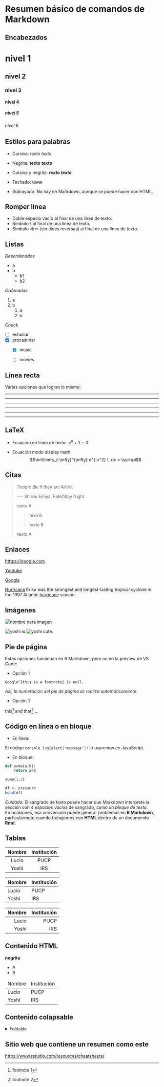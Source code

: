 # Resumen básico de comandos de Markdown

## Encabezados

# nivel 1
## nivel 2
### nivel 3
#### nivel 4
##### nivel 5
###### nivel 6

## Estilos para palabras

- Cursiva:
_texto_    *texto*

- Negrita: 
__texto__    **texto**   

- Cursiva y negrita:
___texto___ ***texto***

- Tachado:
~~texto~~

- Subrayado: No hay en Markdown, aunque se puede hacer con HTML.


## Romper línea

- Doble espacio vacío al final de una línea de texto.
- Símbolo \ al final de una línea de texto.
- Símbolo `<br>` (sin tildes reversas) al final de una línea de texto.


## Listas 

*Desordenadas*

- a
- b
    - b1
    - b2

*Ordenadas*

1. a
1. b
    1) a
    1) b

*Check*

- [ ] estudiar
- [x] procastinar
    - [x] music
    - [ ] movies


## Línea recta

Varias opciones que logran lo mismo:
 
* * *

***

*****

- - -

---------------------------------------

<hr>


## LaTeX
    
- Ecuación en línea de texto: $\,e^\pi +1=0$  

- Ecuación modo display math: 
$$\int\limits_{-\infty}^{\infty} e^{-x^2} \, dx = \sqrt\pi$$


## Citas

> People die if they are killed.
> 
> --- Shirou Emiya, Fate/Stay Night

> texto A
>> texo B
>>
>> texto B
>
> texto A


## Enlaces

<htttps://google.com>

[Youtube](https://www.youtube.com/)


[Google](https://google.com "googleplex")


[Hurricane] Erika was the strongest and longest-lasting
tropical cyclone in the 1997 Atlantic [hurricane] season.

[hurricane]:  https://w.wiki/qYn


## Imágenes

![nombre para imagen](link)


![yoshi][] is ![yoshi][] cute.

[yoshi]: some_path/yoshi.png


## Pie de página

Estas opciones funcionan en R Markdown, pero no en la preview de VS Code:

- Opción 1

`Google^[this is a footnote] is evil.`

*Así, la numeración del pie de página se realiza automáticamente.*

- Opción 2

this[^1] and that[^2] ...

[^1]: footnote 1
[^2]: footnote 2


## Código en línea o en bloque

- En línea:

El código `console.log(alert('message'))` lo usaremos en JavaScript. 

- En bloque:
```python
def suma(a,b):
    return a+b

suma(1,2)
``` 

```r
df <- pressure
head(df)
```

*Cuidado*: El sangrado de texto puede hacer que Markdown interprete la sección con *4 espacios vacíos* de sangrado, como un _bloque de texto_.<br>
En ocasiones, esa convención puede generar problemas en **R Markdown**,
particularmete cuando trabajemos con **HTML** dentro de un documendo **Rmd**.


## Tablas

Nombre | Institución
:---: | :---:
Lucio | PUCP
Yoshi | IRS

Nombre | Institución
:--- | :---
Lucio | PUCP
Yoshi | IRS

Nombre | Institución
---: | ---:
Lucio | PUCP
Yoshi | IRS


## Contenido HTML

<strong>negrita</strong>

<ul>
  <li>A</li>
  <li>B</li>
</ul>

<table>
    <thead>
        <tr>
            <td>Nombre</td>
            <td>Institución</td>
        </tr>
    </thead>
    <tbody>
        <tr>
            <td>Lucio</td>
            <td>PUCP</td>
        </tr>
        <tr>
            <td>Yoshi</td>
            <td>IRS</td>
        </tr>
    </tbody>
</table>


## Contenido colapsable

<details>
<summary>Foldable</summary>
contenido ...

- item a
- item b
</details>

## Sitio web que contiene un resumen como este
<https://www.rstudio.com/resources/cheatsheets/>